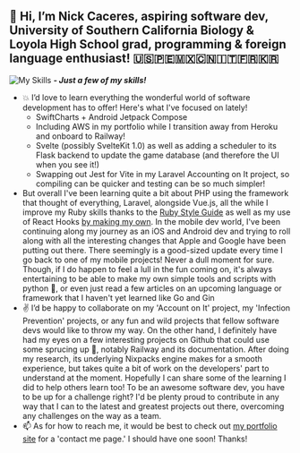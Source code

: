 ## 👋 Hi, I’m Nick Caceres, aspiring software dev, University of Southern California Biology & Loyola High School grad, programming & foreign language enthusiast! 🇺🇸🇵🇪🇲🇽🇨🇳🇮🇹🇫🇷🇰🇷
![My Skills](https://skillicons.dev/icons?i=java,kotlin,js,ts,swift,py,ruby,php) ***- Just a few of my skills!***
- 💥 I’d love to learn everything the wonderful world of software development has to offer! Here's what I've focused on lately!
    - SwiftCharts + Android Jetpack Compose
    - Including AWS in my portfolio while I transition away from Heroku and onboard to Railway!
    - Svelte (possibly SvelteKit 1.0) as well as adding a scheduler to its Flask backend to update the game database (and therefore the UI when you see it!)
    - Swapping out Jest for Vite in my Laravel Accounting on It project, so compiling can be quicker and testing can be so much simpler!
- But overall I've been learning quite a bit about PHP using the framework that thought of everything, Laravel, alongside Vue.js, all the while I improve my Ruby skills thanks to the [Ruby Style Guide](https://rubystyle.guide) as well as my use of React Hooks [by making my own](https://reactjs.org/docs/hooks-custom.html). In the mobile dev world, I've been continuing along my journey as an iOS and Android dev and trying to roll along with all the   interesting changes that Apple and Google have been putting out there. There seemingly is a good-sized update every time I go back to one of my mobile projects! Never a dull moment for sure. Though, if I do happen to feel a lull in the fun coming on, it's always entertaining to be able to make my own simple tools and scripts with python 🐍, or even just read a few articles on an upcoming language or framework that I haven't yet learned like Go and Gin
- ✌️ I’d be happy to collaborate on my 'Account on It' project, my 'Infection Prevention' projects, or any fun and wild projects that fellow software devs would like to throw my way. On the other hand, I definitely have had my eyes on a few interesting projects on Github that could use some sprucing up 🌱, notably Railway and its documentation. After doing my research, its underlying Nixpacks engine makes for a smooth experience, but takes quite a bit of work on the developers' part to understand at the moment. Hopefully I can share some of the learning I did to help others learn too! To be an awesome software dev, you have to be up for a challenge right? I'd be plenty proud to contribute in any way that I can to the latest and greatest projects out there, overcoming any challenges on the way as a team.
- 📫 As for how to reach me, it would be best to check out [my portfolio site](https://caceres-portfolio.up.railway.app/) for a 'contact me page.' I should have one soon! Thanks!

<!---
NLCaceres/NLCaceres is a ✨ special ✨ repository because its `README.md` (this file) appears on your GitHub profile.
You can click the Preview link to take a look at your changes.
--->
